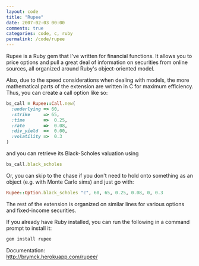 ```yaml
---
layout: code
title: "Rupee"
date: 2007-02-03 00:00
comments: true
categories: code, c, ruby
permalink: /code/rupee
---
```


Rupee is a Ruby gem that I've written for financial functions. It allows you to
price options and pull a great deal of information on securities from online
sources, all organized around Ruby's object-oriented model.

<!-- more -->

Also, due to the speed considerations when dealing with models, the more
mathematical parts of the extension are written in C for maximum efficiency.
Thus, you can create a call option like so:

``` ruby
bs_call = Rupee::Call.new(
  :underlying => 60,
  :strike     => 65,
  :time       =>  0.25,
  :rate       =>  0.08,
  :div_yield  =>  0.00,
  :volatility =>  0.3
)
```

and you can retrieve its Black-Scholes valuation using

``` ruby
bs_call.black_scholes
```

Or, you can skip to the chase if you don't need to hold onto something as an
object (e.g. with Monte Carlo sims) and just go with:

``` ruby
Rupee::Option.black_scholes "c", 60, 65, 0.25, 0.08, 0, 0.3
```

The rest of the extension is organized on similar lines for various options and
fixed-income securities.

If you already have Ruby installed, you can run the following in a command
prompt to install it:

``` sh
gem install rupee
```

Documentation:  
<http://brymck.herokuapp.com/rupee/>
